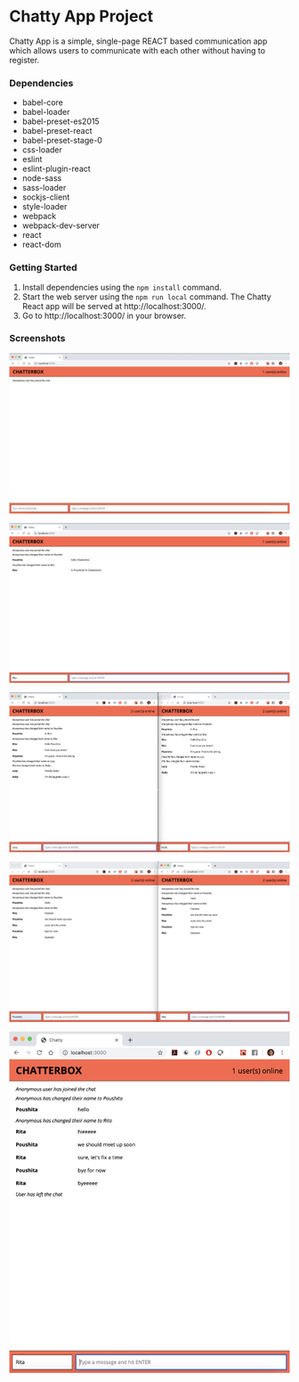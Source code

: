 # Chatty App Project

Chatty App is a simple, single-page REACT based communication app which allows users to communicate with each other without having to register.

### Dependencies

- babel-core
- babel-loader
- babel-preset-es2015
- babel-preset-react
- babel-preset-stage-0
- css-loader
- eslint
- eslint-plugin-react
- node-sass
- sass-loader
- sockjs-client
- style-loader
- webpack
- webpack-dev-server
- react
- react-dom

### Getting Started

1. Install dependencies using the `npm install` command.
2. Start the web server using the `npm run local` command. The Chatty React app will be served at http://localhost:3000/.
3. Go to http://localhost:3000/ in your browser.

### Screenshots

![Chatty Home Page](https://github.com/poushitaguha/Chatty-App/blob/master/docs/chatty-home-page.png "Chatty Home Page")


![Username Change Notification](https://github.com/poushitaguha/Chatty-App/blob/master/docs/username-change-notification.png "Username Change Notification")


![Multiple_Users_Exchanging_Message](https://github.com/poushitaguha/Chatty-App/blob/master/docs/multiple-users-exchanging-message.png "Multiple Users Exchanging Message")


![Number_Of_Users_Online_Displayed](https://github.com/poushitaguha/Chatty-App/blob/master/docs/number-of-users-online-displayed.png "Number Of Users Online Displayed")


![User_Left_Chat_Displayed](https://github.com/poushitaguha/Chatty-App/blob/master/docs/user-left-chat.png "User Left Chat Displayed")
